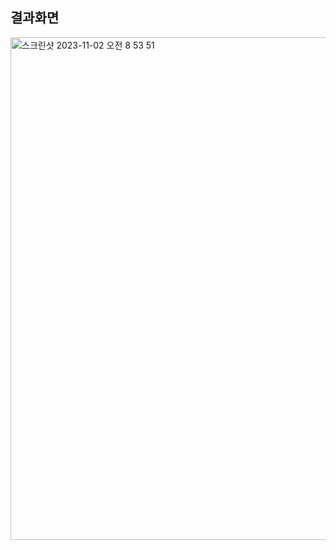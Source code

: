 ## 결과화면

<img width="804" alt="스크린샷 2023-11-02 오전 8 53 51" src="https://github.com/study-from-goorm/Project_Spreadsheet_Seungmok/assets/103080705/6a03d1f6-49a6-4fbb-b50b-bfbe52672913">
